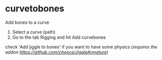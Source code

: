# curvetobones
Add bones to a curve

1. Select a curve (path)
2. Go to the tab Rigging and hit Add curvebones

check 'Add jiggle to bones' if you want to have some physics 
(*requires the addon https://github.com/cheece/JiggleArmature*)

